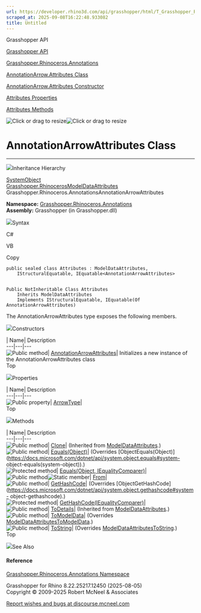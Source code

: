 ```yaml
---
url: https://developer.rhino3d.com/api/grasshopper/html/T_Grasshopper_Rhinoceros_Annotations_AnnotationArrow_Attributes.htm
scraped_at: 2025-09-08T16:22:48.933082
title: Untitled
---
```


Grasshopper API

[Grasshopper API](../html/723c01da-9986-4db2-8f53-6f3a7494df75.htm
"Grasshopper API")

[Grasshopper.Rhinoceros.Annotations](../html/N_Grasshopper_Rhinoceros_Annotations.htm
"Grasshopper.Rhinoceros.Annotations")

[AnnotationArrow.Attributes
Class](../html/T_Grasshopper_Rhinoceros_Annotations_AnnotationArrow_Attributes.htm
"AnnotationArrow.Attributes Class")

[AnnotationArrow.Attributes Constructor
](../html/M_Grasshopper_Rhinoceros_Annotations_AnnotationArrow_Attributes__ctor.htm
"AnnotationArrow.Attributes Constructor ")

[Attributes
Properties](../html/Properties_T_Grasshopper_Rhinoceros_Annotations_AnnotationArrow_Attributes.htm
"Attributes Properties")

[Attributes
Methods](../html/Methods_T_Grasshopper_Rhinoceros_Annotations_AnnotationArrow_Attributes.htm
"Attributes Methods")

![Click or drag to resize](../icons/TocOpen.gif)![Click or drag to
resize](../icons/TocClose.gif)

# AnnotationArrowAttributes Class  
  
---  
  
![](../icons/SectionExpanded.png)Inheritance Hierarchy

[SystemObject](https://docs.microsoft.com/dotnet/api/system.object)  
[Grasshopper.RhinocerosModelDataAttributes](T_Grasshopper_Rhinoceros_ModelData_Attributes.htm)  
Grasshopper.Rhinoceros.AnnotationsAnnotationArrowAttributes  

**Namespace:**
[Grasshopper.Rhinoceros.Annotations](N_Grasshopper_Rhinoceros_Annotations.htm)  
**Assembly:** Grasshopper (in Grasshopper.dll)

![](../icons/SectionExpanded.png)Syntax

C#

VB

Copy

    
    
    public sealed class Attributes : ModelDataAttributes, 
    	IStructuralEquatable, IEquatable<AnnotationArrowAttributes>
    
    
    Public NotInheritable Class Attributes
    	Inherits ModelDataAttributes
    	Implements IStructuralEquatable, IEquatable(Of AnnotationArrowAttributes)

The AnnotationArrowAttributes type exposes the following members.

![](../icons/SectionExpanded.png)Constructors

| Name| Description  
---|---|---  
![Public method](../icons/pubmethod.gif)|
[AnnotationArrowAttributes](M_Grasshopper_Rhinoceros_Annotations_AnnotationArrow_Attributes__ctor.htm)|
Initializes a new instance of the AnnotationArrowAttributes class  
Top

![](../icons/SectionExpanded.png)Properties

| Name| Description  
---|---|---  
![Public property](../icons/pubproperty.gif)|
[ArrowType](P_Grasshopper_Rhinoceros_Annotations_AnnotationArrow_Attributes_ArrowType.htm)|  
Top

![](../icons/SectionExpanded.png)Methods

| Name| Description  
---|---|---  
![Public method](../icons/pubmethod.gif)|
[Clone](M_Grasshopper_Rhinoceros_ModelData_Attributes_Clone.htm)|  (Inherited
from
[ModelDataAttributes](T_Grasshopper_Rhinoceros_ModelData_Attributes.htm).)  
![Public method](../icons/pubmethod.gif)|
[Equals(Object)](M_Grasshopper_Rhinoceros_Annotations_AnnotationArrow_Attributes_Equals.htm)|
(Overrides
[ObjectEquals(Object)](https://docs.microsoft.com/dotnet/api/system.object.equals#system-
object-equals\(system-object\)).)  
![Protected method](../icons/protmethod.gif)| [Equals(Object,
IEqualityComparer)](M_Grasshopper_Rhinoceros_Annotations_AnnotationArrow_Attributes_Equals_1.htm)|  
![Public method](../icons/pubmethod.gif)![Static member](../icons/static.gif)|
[From](M_Grasshopper_Rhinoceros_Annotations_AnnotationArrow_Attributes_From.htm)|  
![Public method](../icons/pubmethod.gif)|
[GetHashCode](M_Grasshopper_Rhinoceros_Annotations_AnnotationArrow_Attributes_GetHashCode.htm)|
(Overrides
[ObjectGetHashCode](https://docs.microsoft.com/dotnet/api/system.object.gethashcode#system-
object-gethashcode).)  
![Protected method](../icons/protmethod.gif)|
[GetHashCode(IEqualityComparer)](M_Grasshopper_Rhinoceros_Annotations_AnnotationArrow_Attributes_GetHashCode_1.htm)|  
![Public method](../icons/pubmethod.gif)|
[ToDetails](M_Grasshopper_Rhinoceros_ModelData_Attributes_ToDetails.htm)|
(Inherited from
[ModelDataAttributes](T_Grasshopper_Rhinoceros_ModelData_Attributes.htm).)  
![Public method](../icons/pubmethod.gif)|
[ToModelData](M_Grasshopper_Rhinoceros_Annotations_AnnotationArrow_Attributes_ToModelData.htm)|
(Overrides
[ModelDataAttributesToModelData](M_Grasshopper_Rhinoceros_ModelData_Attributes_ToModelData.htm).)  
![Public method](../icons/pubmethod.gif)|
[ToString](M_Grasshopper_Rhinoceros_Annotations_AnnotationArrow_Attributes_ToString.htm)|
(Overrides
[ModelDataAttributesToString](M_Grasshopper_Rhinoceros_ModelData_Attributes_ToString.htm).)  
Top

![](../icons/SectionExpanded.png)See Also

#### Reference

[Grasshopper.Rhinoceros.Annotations
Namespace](N_Grasshopper_Rhinoceros_Annotations.htm)

Grasshopper for Rhino 8.22.25217.12450 (2025-08-05)  
Copyright © 2009-2025 Robert McNeel & Associates

[Report wishes and bugs at
discourse.mcneel.com](https://discourse.mcneel.com/c/grasshopper)

